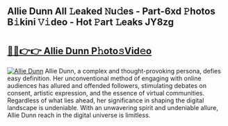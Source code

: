 ## Allie Dunn All 𝙻eaked 𝙽u𝚍es - Part-6xd 𝙿hotos B𝚒kini 𝚅𝚒deo - Hot 𝙿art 𝙻eaks JY8zg

# <h2><a href="http://ld02rtp.urlbe.top/?page=Allie+Dunn">🔗🔗👉👉 Allie Dunn P𝚑oto𝚜Vid𝚎o</a></h2>

[![Allie Dunn](https://i.imgur.com/eBuTRDB.gif)](http://ld02rtp.urlbe.top/?page=Allie+Dunn)
Allie Dunn, a complex and thought-provoking persona, defies easy definition. Her unconventional method of engaging with online audiences has allured and offended followers, stimulating debates on consent, artistic expression, and the essence of virtual communities. Regardless of what lies ahead, her significance in shaping the digital landscape is undeniable. With an unwavering spirit and undeniable allure, Allie Dunn reach in the digital universe is limitless.
